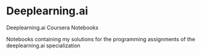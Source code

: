 # Deeplearning.ai
Deeplearning.ai Coursera Notebooks

Notebooks containing my solutions for the programming assignments of the deeplearning.ai specialization 
